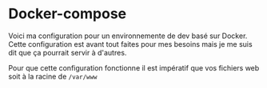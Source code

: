 # Docker-compose

Voici ma configuration pour un environnemente de dev basé sur Docker. Cette configuration est avant tout faites pour mes besoins mais je me suis dit que ça pourrait servir à d'autres.

Pour que cette configuration fonctionne il est impératif que vos fichiers web soit à la racine de `/var/www`
